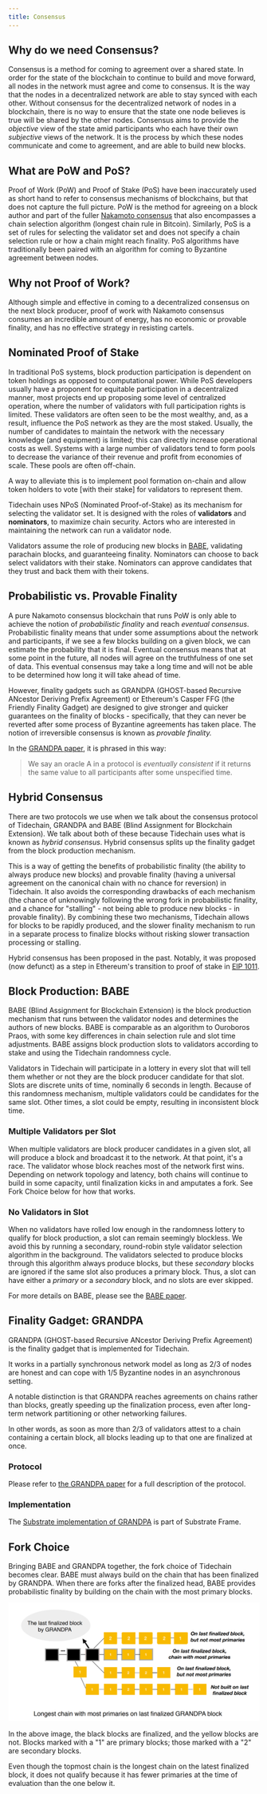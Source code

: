 ```yaml
---
title: Consensus
---
```


## Why do we need Consensus?

Consensus is a method for coming to agreement over a shared state. In order for the state of the blockchain to continue to build and move forward, all nodes in the network must agree and come to consensus. It is the way that the nodes in a decentralized network are able to stay synced with each other. Without consensus for the decentralized network of nodes in a blockchain, there is no way to ensure that the state one node believes is true will be shared by the other nodes. Consensus aims to
provide the _objective_ view of the state amid participants who each have their own _subjective_ views of the network. It is the process by which these nodes communicate and come to agreement, and are able to build new blocks.

## What are PoW and PoS?

Proof of Work (PoW) and Proof of Stake (PoS) have been inaccurately used as short hand to refer to consensus mechanisms of blockchains, but that does not capture the full picture. PoW is the method for agreeing on a block author and part of the fuller [Nakamoto consensus](#nakamoto-consensus) that also encompasses a chain selection algorithm (longest chain rule in Bitcoin). Similarly, PoS is a set of rules for selecting the validator set and does not specify a chain selection rule or how a
chain might reach finality. PoS algorithms have traditionally been paired with an algorithm for coming to Byzantine agreement between nodes.

## Why not Proof of Work?

Although simple and effective in coming to a decentralized consensus on the next block producer, proof of work with Nakamoto consensus consumes an incredible amount of energy, has no economic or provable finality, and has no effective strategy in resisting cartels.

## Nominated Proof of Stake

In traditional PoS systems, block production participation is dependent on token holdings as opposed to computational power. While PoS developers usually have a proponent for equitable participation in a decentralized manner, most projects end up proposing some level of centralized operation, where the number of validators with full participation rights is limited. These validators are often seen to be the most wealthy, and, as a result, influence the PoS network as they are the most staked. Usually, the number of candidates to maintain the network with the necessary knowledge (and equipment) is limited; this can directly increase operational costs as well. Systems with a large number of validators tend to form pools to decrease the variance of their revenue and profit from economies of scale. These pools are often off-chain.

A way to alleviate this is to implement pool formation on-chain and allow token holders to vote [with their stake] for validators to represent them.

Tidechain uses NPoS (Nominated Proof-of-Stake) as its mechanism for selecting the validator set. It is designed with the roles of **validators** and **nominators**, to maximize chain security. Actors who are interested in maintaining the network can run a validator node.

Validators assume the role of producing new blocks in [BABE](#babe), validating
parachain blocks, and guaranteeing finality. Nominators can choose to back select validators with their stake. Nominators can approve candidates that they trust and back them with their tokens.

## Probabilistic vs. Provable Finality

A pure Nakamoto consensus blockchain that runs PoW is only able to achieve the notion of
_probabilistic finality_ and reach _eventual consensus_. Probabilistic finality means that under some assumptions about the network and participants, if we see a few blocks building on a given block, we can estimate the probability that it is final. Eventual consensus means that at some point in the future, all nodes will agree on the truthfulness of one set of data. This eventual consensus may take a long time and will not be able to be determined how long it will take ahead of time.

However, finality gadgets such as GRANDPA (GHOST-based Recursive ANcestor Deriving Prefix Agreement) or Ethereum's Casper FFG (the Friendly Finality Gadget) are designed to give stronger and quicker guarantees on the finality of blocks - specifically, that they can never be reverted after some process of Byzantine agreements has taken place. The notion of irreversible consensus is known as _provable finality._

In the [GRANDPA paper](https://github.com/w3f/consensus/blob/master/pdf/grandpa.pdf), it is phrased in this way:

> We say an oracle A in a protocol is _eventually consistent_ if it returns the same value to all participants after some unspecified time.

## Hybrid Consensus

There are two protocols we use when we talk about the consensus protocol of Tidechain, GRANDPA and BABE (Blind Assignment for Blockchain Extension). We talk about both of these because Tidechain uses what is known as _hybrid consensus_. Hybrid consensus splits up the finality gadget from the block production mechanism.

This is a way of getting the benefits of probabilistic finality (the ability to always produce new blocks) and provable finality (having a universal agreement on the canonical chain with no chance for reversion) in Tidechain. It also avoids the corresponding drawbacks of each mechanism (the chance of unknowingly following the wrong fork in probabilistic finality, and a chance for "stalling" - not being able to produce new blocks - in provable finality). By combining these two mechanisms,
Tidechain allows for blocks to be rapidly produced, and the slower finality mechanism to run in a separate process to finalize blocks without risking slower transaction processing or stalling.

Hybrid consensus has been proposed in the past. Notably, it was proposed (now defunct) as a step in Ethereum's transition to proof of stake in [EIP 1011](http://eips.ethereum.org/EIPS/eip-1011).

## Block Production: BABE

BABE (Blind Assignment for Blockchain Extension) is the block production mechanism that runs between the validator nodes and determines the authors of new blocks. BABE is comparable as an algorithm to Ouroboros Praos, with some key differences in chain selection rule and slot time adjustments. BABE assigns block production slots to validators according to stake and using the Tidechain randomness cycle.

Validators in Tidechain will participate in a lottery in every slot that will tell them whether or not they are the block producer candidate for that slot. Slots are discrete units of time, nominally 6 seconds in length. Because of this randomness mechanism, multiple validators could be candidates for the same slot. Other times, a slot could be empty, resulting in inconsistent block time.

### Multiple Validators per Slot

When multiple validators are block producer candidates in a given slot, all will produce a block and broadcast it to the network. At that point, it's a race. The validator whose block reaches most of the network first wins. Depending on network topology and latency, both chains will continue to build in some capacity, until finalization kicks in and amputates a fork. See Fork Choice below for how that works.

### No Validators in Slot
When no validators have rolled low enough in the randomness lottery to qualify for block production, a slot can remain seemingly blockless. We avoid this by running a secondary, round-robin style validator selection algorithm in the background. The validators selected to produce blocks through this algorithm always produce blocks, but these _secondary_ blocks are ignored if the same slot also produces a primary block. Thus, a slot can have either a _primary_ or a _secondary_ block, and no slots are ever skipped.

For more details on BABE, please see the [BABE paper](https://research.web3.foundation/en/latest/polkadot/block-production/Babe.html).

## Finality Gadget: GRANDPA

GRANDPA (GHOST-based Recursive ANcestor Deriving Prefix Agreement) is the finality gadget that is implemented for Tidechain.

It works in a partially synchronous network model as long as 2/3 of nodes are honest and can cope with 1/5 Byzantine nodes in an asynchronous setting.

A notable distinction is that GRANDPA reaches agreements on chains rather than blocks, greatly speeding up the finalization process, even after long-term network partitioning or other networking failures.

In other words, as soon as more than 2/3 of validators attest to a chain containing a certain block, all blocks leading up to that one are finalized at once.

### Protocol

Please refer to [the GRANDPA paper](https://github.com/w3f/consensus/blob/master/pdf/grandpa.pdf) for a full description of the protocol.

### Implementation

The [Substrate implementation of GRANDPA](https://github.com/paritytech/substrate/blob/master/frame/grandpa/src/lib.rs) is part of Substrate Frame.

## Fork Choice

Bringing BABE and GRANDPA together, the fork choice of Tidechain becomes clear. BABE must always build on the chain that has been finalized by GRANDPA. When there are forks after the finalized head, BABE provides probabilistic finality by building on the chain with the most primary blocks.

![GRANDPA](./assets/consensus-grandpa.png)

In the above image, the black blocks are finalized, and the yellow blocks are not. Blocks marked with a "1" are primary blocks; those marked with a "2" are secondary blocks. 

Even though the topmost chain is the longest chain on the latest finalized block, it does not qualify because it has fewer primaries at the time of evaluation than the one below it.
